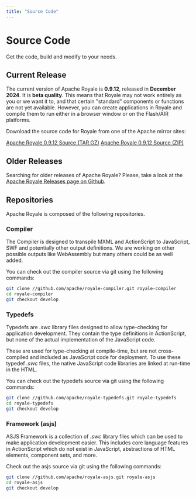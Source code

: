 ```yaml
---
title: "Source Code"
---
```

# Source Code

Get the code, build and modify to your needs.

## Current Release

The current version of Apache Royale is **0.9.12**, released in **December 2024**. It is **beta quality**. This means that Royale may not work entirely as you or we want it to, and that certain "standard" components or functions are not yet available. However, you can create applications in Royale and compile them to run either in a browser window or on the Flash/AIR platforms.

Download the source code for Royale from one of the Apache mirror sites:

<div class="btn-group">
<a class="btn btn-download" href="http://www.apache.org/dyn/closer.lua/royale/0.9.12/apache-royale-0.9.12-src.tar.gz"><i class="fa-solid fa-download"></i> Apache Royale 0.9.12 Source (TAR.GZ)</a>
<a class="btn btn-download" href="http://www.apache.org/dyn/closer.lua/royale/0.9.12/apache-royale-0.9.12-src.zip"><i class="fa-solid fa-download"></i> Apache Royale 0.9.12 Source (ZIP)</a>
</div>

## Older Releases

Searching for older releases of Apache Royale? Please, take a look at the [Apache Royale Releases page on Github](https://github.com/apache/royale-asjs/releases).

## Repositories

Apache Royale is composed of the following repositories.

### Compiler

The Compiler is designed to transpile MXML and ActionScript to JavaScript, SWF and potentially other output definitions. We are working on other possible outputs like WebAssembly but many others could be as well added.

You can check out the compiler source via git using the following commands:

```sh
git clone //github.com/apache/royale-compiler.git royale-compiler
cd royale-compiler
git checkout develop
```

### Typedefs

Typedefs are _.swc_ library files designed to allow type-checking for application development. They contain the type definitions in ActionScript, but none of the actual implementation of the JavaScript code.

These are used for type-checking at compile-time, but are not cross-compiled and included as JavaScript code for deployment. To use these typedef _.swc_ files, the native JavaScript code libraries are linked at run-time in the HTML.

You can check out the typedefs source via git using the following commands:

```sh
git clone //github.com/apache/royale-typedefs.git royale-typedefs
cd royale-typedefs
git checkout develop
```

### Framework (asjs)

ASJS Framework is a collection of _.swc_ library files which can be used to make application development easier. This includes core language features in ActionScript which do not exist in JavaScript, abstractions of HTML elements, component sets, and more.

Check out the asjs source via git using the following commands:

```sh
git clone //github.com/apache/royale-asjs.git royale-asjs
cd royale-asjs
git checkout develop
```